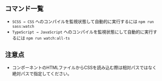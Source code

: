 ## コマンド一覧

- `SCSS → CSS` へのコンパイルを監視状態して自動的に実行するには `npm run sass:watch`
- `TypeScript → JavaScript` へのコンパイルを監視状態にして自動的に実行するには `npm run watch:all-ts`

## 注意点

- コンポーネントのHTMLファイルからCSSを読み込む際は相対パスではなく絶対パスで指定してください。